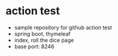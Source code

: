 # action test

- sample repository for github action test
- spring boot, thymeleaf
- index, roll the dice page
- base port: 8246

